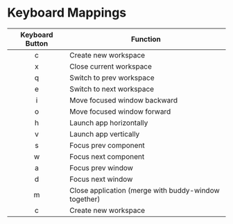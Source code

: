 # Keyboard Mappings

| Keyboard Button | Function                                             |
| :-------------: | ---------------------------------------------------- |
|        c        | Create new workspace                                 |
|        x        | Close current workspace                              |
|        q        | Switch to prev workspace                             |
|        e        | Switch to next workspace                             |
|        i        | Move focused window backward                         |
|        o        | Move focused window forward                          |
|        h        | Launch app horizontally                              |
|        v        | Launch app vertically                                |
|        s        | Focus prev component                                 |
|        w        | Focus next component                                 |
|        a        | Focus prev window                                    |
|        d        | Focus next window                                    |
|        m        | Close application (merge with buddy-window together) |
|        c        | Create new workspace                                 |
